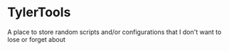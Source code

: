 # TylerTools
A place to store random scripts and/or configurations that I don't want to lose or forget about
